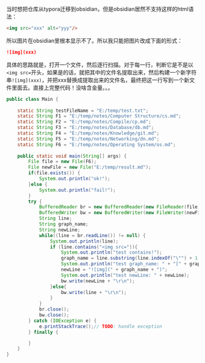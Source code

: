 当时想把仓库从typora迁移到obsidian，但是obsidian居然不支持这样的html语法：

```html
<img src="xxx" alt="yyy"/>
```

所以图片在obsidian里根本显示不了。所以我只能把图片改成下面的形式：

```markdown
![img](xxx)
```

具体的思路就是，打开一个文件，然后逐行扫描。对于每一行，判断它是不是以`<img src=`开头，如果是的话，就把其中的文件名提取出来，然后构建一个新字符串`![img](xxx)`，并把xxx替换成提取出来的文件名，最终把这一行写到一个新文件里面去。直接上完整代码！没啥含金量。。。

```java
public class Main {
	
	static String testFileName = "E:/temp/test.txt";
	static String F1 = "E:/temp/notes/Computer Structure/cs.md";
	static String F2 = "E:/temp/notes/Compile/cp.md";
	static String F3 = "E:/temp/notes/Database/db.md";
	static String F4 = "E:/temp/notes/Knowledge/git.md";
	static String F5 = "E:/temp/notes/Networking/dn.md";
	static String F6 = "E:/temp/notes/Operating System/os.md";
	
	public static void main(String[] args) {
		File file = new File(F6);
		File newFile = new File("E:/temp/result.md");
		if(file.exists()) {
			System.out.println("ok!");
		}else {
			System.out.println("fail!");
		}
		try {
			BufferedReader br = new BufferedReader(new FileReader(file));
			BufferedWriter bw = new BufferedWriter(new FileWriter(newFile, true));
			String line;
			String graph_name;
			String newLine;
			while((line = br.readLine()) != null) {
				System.out.println(line);
				if (line.contains("<img src=")){
					System.out.println("test contains!");
					graph_name = line.substring(line.indexOf("\"") + 1, line.indexOf("\"", line.indexOf("\"") + 1));
					System.out.println("test graph_name: " + "[" + graph_name + "]");
					newLine = "![img](" + graph_name + ")";
					System.out.println("test newLine: " + newLine);
					bw.write(newLine + "\r\n");
				}else{
					bw.write(line + "\r\n");
				}
			}
			br.close();
			bw.close();
		} catch (IOException e) {
			e.printStackTrace();// TODO: handle exception
		} finally {

		}
	}
}
```